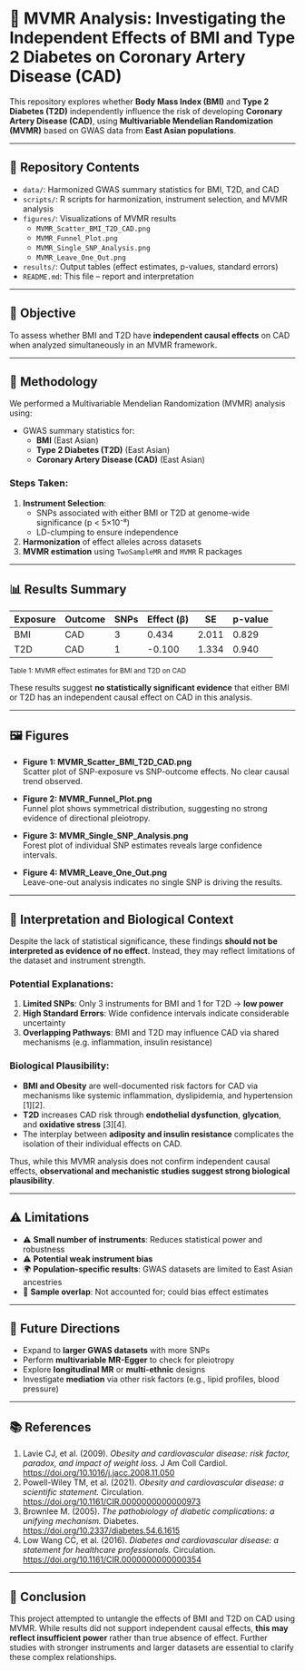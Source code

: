 # 🧬 MVMR Analysis: Investigating the Independent Effects of BMI and Type 2 Diabetes on Coronary Artery Disease (CAD)

This repository explores whether **Body Mass Index (BMI)** and **Type 2 Diabetes (T2D)** independently influence the risk of developing **Coronary Artery Disease (CAD)**, using **Multivariable Mendelian Randomization (MVMR)** based on GWAS data from **East Asian populations**.

---

## 📂 Repository Contents

- `data/`: Harmonized GWAS summary statistics for BMI, T2D, and CAD  
- `scripts/`: R scripts for harmonization, instrument selection, and MVMR analysis  
- `figures/`: Visualizations of MVMR results  
  - `MVMR_Scatter_BMI_T2D_CAD.png`
  - `MVMR_Funnel_Plot.png`
  - `MVMR_Single_SNP_Analysis.png`
  - `MVMR_Leave_One_Out.png`
- `results/`: Output tables (effect estimates, p-values, standard errors)
- `README.md`: This file – report and interpretation

---

## 🧪 Objective

To assess whether BMI and T2D have **independent causal effects** on CAD when analyzed simultaneously in an MVMR framework.

---

## 🧬 Methodology

We performed a Multivariable Mendelian Randomization (MVMR) analysis using:

- GWAS summary statistics for:
  - **BMI** (East Asian)
  - **Type 2 Diabetes (T2D)** (East Asian)
  - **Coronary Artery Disease (CAD)** (East Asian)

### Steps Taken:
1. **Instrument Selection**:
   - SNPs associated with either BMI or T2D at genome-wide significance (p < 5×10⁻⁸)
   - LD-clumping to ensure independence
2. **Harmonization** of effect alleles across datasets
3. **MVMR estimation** using `TwoSampleMR` and `MVMR` R packages

---

## 📊 Results Summary

| Exposure | Outcome | SNPs | Effect (β) | SE     | p-value |
|----------|---------|------|------------|--------|---------|
| BMI      | CAD     | 3    | 0.434      | 2.011  | 0.829   |
| T2D      | CAD     | 1    | -0.100     | 1.334  | 0.940   |

<sub>Table 1: MVMR effect estimates for BMI and T2D on CAD</sub>

These results suggest **no statistically significant evidence** that either BMI or T2D has an independent causal effect on CAD in this analysis.

---

## 🖼️ Figures

- **Figure 1: MVMR_Scatter_BMI_T2D_CAD.png**  
  Scatter plot of SNP-exposure vs SNP-outcome effects. No clear causal trend observed.

- **Figure 2: MVMR_Funnel_Plot.png**  
  Funnel plot shows symmetrical distribution, suggesting no strong evidence of directional pleiotropy.

- **Figure 3: MVMR_Single_SNP_Analysis.png**  
  Forest plot of individual SNP estimates reveals large confidence intervals.

- **Figure 4: MVMR_Leave_One_Out.png**  
  Leave-one-out analysis indicates no single SNP is driving the results.

---

## 📌 Interpretation and Biological Context

Despite the lack of statistical significance, these findings **should not be interpreted as evidence of no effect**. Instead, they may reflect limitations of the dataset and instrument strength.

### Potential Explanations:

1. **Limited SNPs**: Only 3 instruments for BMI and 1 for T2D → **low power**
2. **High Standard Errors**: Wide confidence intervals indicate considerable uncertainty
3. **Overlapping Pathways**: BMI and T2D may influence CAD via shared mechanisms (e.g. inflammation, insulin resistance)

### Biological Plausibility:

- **BMI and Obesity** are well-documented risk factors for CAD via mechanisms like systemic inflammation, dyslipidemia, and hypertension [1][2].
- **T2D** increases CAD risk through **endothelial dysfunction**, **glycation**, and **oxidative stress** [3][4].
- The interplay between **adiposity and insulin resistance** complicates the isolation of their individual effects on CAD.

Thus, while this MVMR analysis does not confirm independent causal effects, **observational and mechanistic studies suggest strong biological plausibility**.

---

## ⚠️ Limitations

- ⚠️ **Small number of instruments**: Reduces statistical power and robustness
- ⚠️ **Potential weak instrument bias**
- 🌍 **Population-specific results**: GWAS datasets are limited to East Asian ancestries
- 🔁 **Sample overlap**: Not accounted for; could bias effect estimates

---

## 🧭 Future Directions

- Expand to **larger GWAS datasets** with more SNPs
- Perform **multivariable MR-Egger** to check for pleiotropy
- Explore **longitudinal MR** or **multi-ethnic** designs
- Investigate **mediation** via other risk factors (e.g., lipid profiles, blood pressure)

---

## 📚 References

1. Lavie CJ, et al. (2009). *Obesity and cardiovascular disease: risk factor, paradox, and impact of weight loss.* J Am Coll Cardiol. https://doi.org/10.1016/j.jacc.2008.11.050  
2. Powell-Wiley TM, et al. (2021). *Obesity and cardiovascular disease: a scientific statement.* Circulation. https://doi.org/10.1161/CIR.0000000000000973  
3. Brownlee M. (2005). *The pathobiology of diabetic complications: a unifying mechanism.* Diabetes. https://doi.org/10.2337/diabetes.54.6.1615  
4. Low Wang CC, et al. (2016). *Diabetes and cardiovascular disease: a statement for healthcare professionals.* Circulation. https://doi.org/10.1161/CIR.0000000000000354

---

## 🧠 Conclusion

This project attempted to untangle the effects of BMI and T2D on CAD using MVMR. While results did not support independent causal effects, **this may reflect insufficient power** rather than true absence of effect. Further studies with stronger instruments and larger datasets are essential to clarify these complex relationships.

